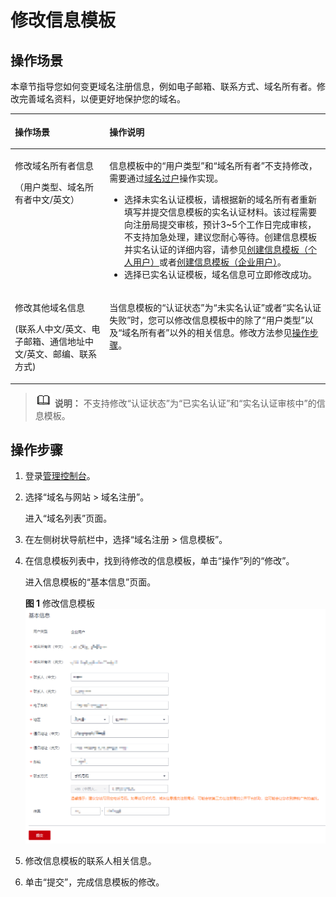 # 修改信息模板<a name="domain_ug_340005"></a>

## 操作场景<a name="zh-cn_topic_0193892074_section34591425184512"></a>

本章节指导您如何变更域名注册信息，例如电子邮箱、联系方式、域名所有者。修改完善域名资料，以便更好地保护您的域名。

<a name="table32381953161913"></a>
<table><thead align="left"><tr id="row182381553151911"><th class="cellrowborder" valign="top" width="29.99%" id="mcps1.1.3.1.1"><p id="p023814530191"><a name="p023814530191"></a><a name="p023814530191"></a>操作场景</p>
</th>
<th class="cellrowborder" valign="top" width="70.00999999999999%" id="mcps1.1.3.1.2"><p id="p19238153181917"><a name="p19238153181917"></a><a name="p19238153181917"></a>操作说明</p>
</th>
</tr>
</thead>
<tbody><tr id="row1123875371911"><td class="cellrowborder" valign="top" width="29.99%" headers="mcps1.1.3.1.1 "><p id="p19968174465713"><a name="p19968174465713"></a><a name="p19968174465713"></a>修改域名所有者信息</p>
<p id="p6238185321915"><a name="p6238185321915"></a><a name="p6238185321915"></a>（用户类型、域名所有者中文/英文）</p>
</td>
<td class="cellrowborder" valign="top" width="70.00999999999999%" headers="mcps1.1.3.1.2 "><p id="p52381353131914"><a name="p52381353131914"></a><a name="p52381353131914"></a>信息模板中的“用户类型”和“域名所有者”不支持修改，需要通过<a href="域名过户.md">域名过户</a>操作实现。</p>
<a name="ul78488228524"></a><a name="ul78488228524"></a><ul id="ul78488228524"><li>选择未实名认证模板，请根据新的域名所有者重新填写并提交信息模板的实名认证材料。该过程需要向注册局提交审核，预计3~5个工作日完成审核，不支持加急处理，建议您耐心等待。创建信息模板并实名认证的详细内容，请参见<a href="创建信息模板（个人用户）.md">创建信息模板（个人用户）</a>或者<a href="创建信息模板（企业用户）.md">创建信息模板（企业用户）</a>。</li><li>选择已实名认证模板，域名信息可立即修改成功。</li></ul>
</td>
</tr>
<tr id="row1223865391918"><td class="cellrowborder" valign="top" width="29.99%" headers="mcps1.1.3.1.1 "><p id="p14238653191917"><a name="p14238653191917"></a><a name="p14238653191917"></a>修改其他域名信息</p>
<p id="p1112911533588"><a name="p1112911533588"></a><a name="p1112911533588"></a>(联系人中文/英文、电子邮箱、通信地址中文/英文、邮编、联系方式)</p>
</td>
<td class="cellrowborder" valign="top" width="70.00999999999999%" headers="mcps1.1.3.1.2 "><p id="p15977836310"><a name="p15977836310"></a><a name="p15977836310"></a>当信息模板的“认证状态”为“未实名认证”或者“实名认证失败”时，您可以修改信息模板中的除了“用户类型”以及“域名所有者”以外的相关信息。修改方法参见<a href="#zh-cn_topic_0193892074_section166731449164516">操作步骤</a>。</p>
</td>
</tr>
</tbody>
</table>

>![](public_sys-resources/icon-note.gif) **说明：** 
>不支持修改“认证状态”为“已实名认证”和“实名认证审核中”的信息模板。

## 操作步骤<a name="zh-cn_topic_0193892074_section166731449164516"></a>

1.  登录[管理控制台](https://auth.huaweicloud.com/authui/login.html?locale=zh-cn#/login)。
2.  选择“域名与网站 \> 域名注册”。

    进入“域名列表”页面。

3.  在左侧树状导航栏中，选择“域名注册 \> 信息模板”。

1.  在信息模板列表中，找到待修改的信息模板，单击“操作”列的“修改”。

    进入信息模板的“基本信息”页面。

    **图 1**  修改信息模板<a name="zh-cn_topic_0193892074_fig10207165945017"></a>  
    ![](figures/修改信息模板.png "修改信息模板")

2.  修改信息模板的联系人相关信息。
3.  单击“提交”，完成信息模板的修改。

